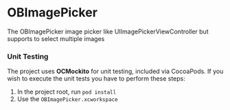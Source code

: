 # OBImagePicker

The OBImagePicker image picker like UIImagePickerViewController but supports to select multiple images


### Unit Testing

The project uses **OCMockito** for unit testing, included via CocoaPods. If you wish to execute the unit tests you have to perform these steps:

1. In the project root, run `pod install`
2. Use the `OBImagePicker.xcworkspace`
